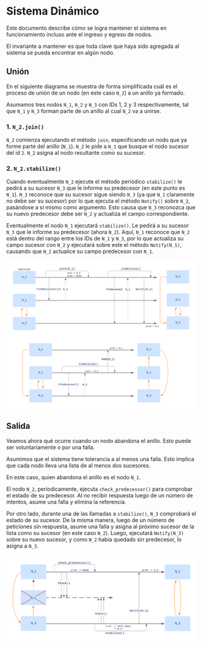 # Sistema Dinámico

Este documento describe cómo se logra mantener el sistema en funcionamiento incluso ante el ingreso y egreso de nodos.

El invariante a mantener es que toda clave que haya sido agregada al sistema se pueda encontrar en algún nodo.

## Unión

En el siguiente diagrama se muestra de forma simplificada cuál es el proceso de unión de un nodo (en este caso `N_2`) a un anillo ya formado.

Asumamos tres nodos `N_1`, `N_2` y `N_3` con IDs 1, 2 y 3 respectivamente, tal que `N_1` y `N_3` forman parte de un anillo al cual `N_2` va a unirse.

### 1. `N_2.join()`

`N_2` comienza ejecutando el método `join`, especificando un nodo que ya forme parte del anillo (`N_1`).
`N_2` le pide a `N_1` que busque el nodo sucesor del id `2`. `N_2` asigna al nodo resultante como su sucesor.

### 2. `N_2.stabilize()`

Cuando eventualmente `N_2` ejecute el método periódico `stabilize()` le pedirá a su sucesor `N_3` que le informe su predecesor (en este punto es `N_1`). `N_2` reconoce que su sucesor sigue siendo `N_3` (ya que `N_1` claramente no debe ser su sucesor) por lo que ejecuta el método `Notify()` sobre `N_3`, pasándose a sí mismo como argumento. Esto causa que `N_3` reconozca que su nuevo predecesor debe ser `N_2` y actualiza el campo correspondiente.

Eventualmente el nodo `N_1` ejecutará `stabilize()`.
Le pedirá a su sucesor `N_3` que le informe su predecesor (ahora `N_2`).
Aquí, `N_1` reconoce que `N_2` está dentro del rango entre los IDs de `N_1` y `N_3`, por lo que actualiza su campo sucesor con `N_2` y ejecutará sobre este el método `Notify(N_1)`, causando que `N_2` actualice su campo predecesor con `N_1`.

![node_joins](assets/images/node_joins.svg)


## Salida

Veamos ahora qué ocurre cuando un nodo abandona el anillo. Esto puede ser voluntariamente o por una falla.

Asumimos que el sistema tiene tolerancia a al menos una falla. Esto implica que cada nodo lleva una lista de al menos dos sucesores.

En este caso, quien abandona el anillo es el nodo `N_1`.

El nodo `N_2`, periodicamente, ejecuta `check_predecessor()` para comprobar el estado de su predecesor.
Al no recibir respuesta luego de un número de intentos, asume una falla y elimina la referencia.

Por otro lado, durante una de las llamadas a `stabilize()`, `N_3` comprobará el estado de su sucesor. De la misma manera, luego de un número de peticiones sin respuesta, asume una falla y asigna al próximo sucesor de la lista como su sucesor (en este caso `N_2`).
Luego, ejecutará `Notify(N_3)` sobre su nuevo sucesor, y como `N_2` había quedado sin predecesor, lo asigna a `N_3`.

![node_leaves](assets/images/node_leaves.svg)
